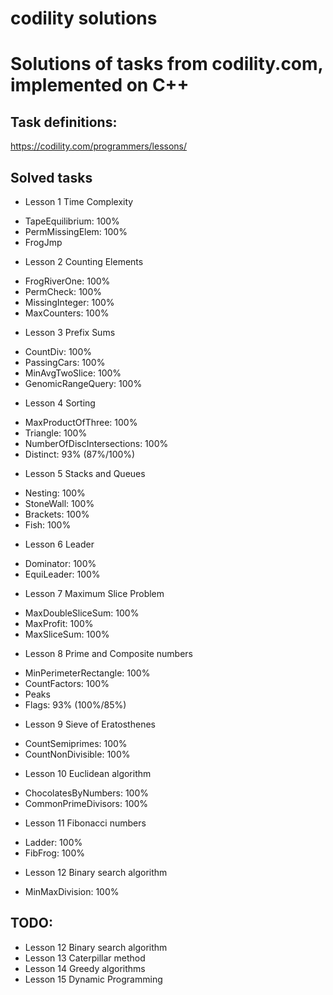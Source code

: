 # codility solutions

Solutions of tasks from codility.com, implemented on C++
========================================================

Task definitions:
-----------------
https://codility.com/programmers/lessons/

Solved tasks
------------
 * Lesson 1 Time Complexity
  + TapeEquilibrium: 100%
  + PermMissingElem: 100%
  + FrogJmp
 * Lesson 2 Counting Elements
  + FrogRiverOne: 100%
  + PermCheck: 100%
  + MissingInteger: 100%
  + MaxCounters: 100%
 * Lesson 3 Prefix Sums
  + CountDiv: 100%
  + PassingCars: 100%
  + MinAvgTwoSlice: 100%
  + GenomicRangeQuery: 100%
 * Lesson 4 Sorting
  + MaxProductOfThree: 100%
  + Triangle: 100%
  + NumberOfDiscIntersections: 100%
  + Distinct: 93% (87%/100%)
 * Lesson 5 Stacks and Queues
  + Nesting: 100%
  + StoneWall: 100%
  + Brackets: 100%
  + Fish: 100%
 * Lesson 6 Leader
  + Dominator: 100%
  + EquiLeader: 100%
 * Lesson 7 Maximum Slice Problem
  + MaxDoubleSliceSum: 100%
  + MaxProfit: 100%
  + MaxSliceSum: 100%
 * Lesson 8 Prime and Composite numbers
  + MinPerimeterRectangle: 100%
  + CountFactors: 100%
  + Peaks
  + Flags: 93% (100%/85%)
 * Lesson 9 Sieve of Eratosthenes
  + CountSemiprimes: 100%
  + CountNonDivisible: 100%
 * Lesson 10 Euclidean algorithm
  + ChocolatesByNumbers: 100%
  + CommonPrimeDivisors: 100%
 * Lesson 11 Fibonacci numbers
  + Ladder: 100%
  + FibFrog: 100%
 * Lesson 12 Binary search algorithm
  + MinMaxDivision: 100%

TODO:
-----
 * Lesson 12 Binary search algorithm
 * Lesson 13 Caterpillar method
 * Lesson 14 Greedy algorithms
 * Lesson 15 Dynamic Programming
